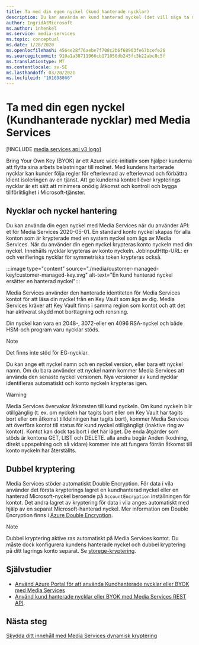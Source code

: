 ```yaml
---
title: Ta med din egen nyckel (kund hanterade nycklar)
description: Du kan använda en kund hanterad nyckel (det vill säga ta med din egen nyckel) med Media Services.
author: IngridAtMicrosoft
ms.author: inhenkel
ms.service: media-services
ms.topic: conceptual
ms.date: 1/28/2020
ms.openlocfilehash: 4564e28f76aebe7f708c2b6f68903fe67bcefe26
ms.sourcegitcommit: 910a1a38711966cb171050db245fc3b22abc8c5f
ms.translationtype: MT
ms.contentlocale: sv-SE
ms.lasthandoff: 03/20/2021
ms.locfileid: "101698866"
---
```

# <a name="bring-your-own-key-customer-managed-keys-with-media-services"></a>Ta med din egen nyckel (Kundhanterade nycklar) med Media Services

[!INCLUDE [media services api v3 logo](./includes/v3-hr.md)]

Bring Your Own Key (BYOK) är ett Azure wide-initiativ som hjälper kunderna att flytta sina arbets belastningar till molnet. Med kundens hanterade nycklar kan kunder följa regler för efterlevnad av efterlevnad och förbättra klient isoleringen av en tjänst. Att ge kunderna kontroll över krypterings nycklar är ett sätt att minimera onödig åtkomst och kontroll och bygga tillförlitlighet i Microsoft-tjänster.

## <a name="keys-and-key-management"></a>Nycklar och nyckel hantering

Du kan använda din egen nyckel med Media Services när du använder API: et för Media Services 2020-05-01. En standard konto nyckel skapas för alla konton som är krypterade med en system nyckel som ägs av Media Services. När du använder din egen nyckel krypteras konto nyckeln med din nyckel. Innehålls nycklar krypteras av konto nyckeln. JobInputHttp-URL: er och verifierings nycklar för symmetriska token krypteras också.

:::image type="content" source="./media/customer-managed-key/customer-managed-key.svg" alt-text="En kund hanterad nyckel ersätter en hanterad nyckel":::

Media Services använder den hanterade identiteten för Media Services kontot för att läsa din nyckel från en Key Vault som ägs av dig. Media Services kräver att Key Vault finns i samma region som kontot och att det har aktiverat skydd mot borttagning och rensning.

Din nyckel kan vara en 2048-, 3072-eller en 4096 RSA-nyckel och både HSM-och program varu nycklar stöds.

> [!NOTE]
> Det finns inte stöd för EG-nycklar.

Du kan ange ett nyckel namn och en nyckel version, eller bara ett nyckel namn. Om du bara använder ett nyckel namn kommer Media Services att använda den senaste nyckel versionen. Nya versioner av kund nycklar identifieras automatiskt och konto nyckeln krypteras igen.

> [!WARNING]
> Media Services övervakar åtkomsten till kund nyckeln. Om kund nyckeln blir otillgänglig (t. ex. om nyckeln har tagits bort eller om Key Vault har tagits bort eller om åtkomst tilldelningen har tagits bort), kommer Media Services att överföra kontot till status för kund nyckel otillgängligt (inaktive ring av kontot). Kontot kan dock tas bort i det här läget. De enda åtgärder som stöds är kontona GET, LIST och DELETE. alla andra begär Anden (kodning, direkt uppspelning och så vidare) kommer inte att fungera förrän åtkomst till konto nyckeln har återställts.

## <a name="double-encryption"></a>Dubbel kryptering

Media Services stöder automatiskt Double Encryption. För data i vila använder det första krypterings lagret en kundhanterad nyckel eller en hanterad Microsoft-nyckel beroende på `AccountEncryption` inställningen för kontot.  Det andra lagret av kryptering för data i vila anges automatiskt med hjälp av en separat Microsoft-hanterad nyckel. Mer information om Double Encryption finns i [Azure Double Encryption](../../security/fundamentals/double-encryption.md).

> [!NOTE]
> Dubbel kryptering aktive ras automatiskt på Media Services kontot. Du måste dock konfigurera kundens hanterade nyckel och dubbel kryptering på ditt lagrings konto separat. Se [storege-kryptering](../../storage/common/storage-service-encryption.md).

## <a name="tutorials"></a>Självstudier

- [Använd Azure Portal för att använda Kundhanterade nycklar eller BYOK med Media Services](tutorial-byok-portal.md)
- [Använd kund hanterade nycklar eller BYOK med Media Services REST API](tutorial-byok-postman.md).

## <a name="next-steps"></a>Nästa steg

[Skydda ditt innehåll med Media Services dynamisk kryptering](content-protection-overview.md)